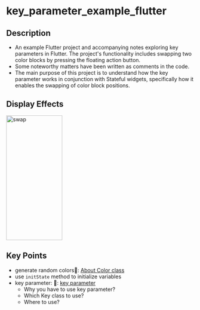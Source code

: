 # key_parameter_example_flutter

## Description
- An example Flutter project and accompanying notes exploring key parameters in Flutter. The project's functionality includes swapping two color blocks by pressing the floating action button.
- Some noteworthy matters have been written as comments in the code.
- The main purpose of this project is to understand how the key parameter works in conjunction with Stateful widgets, specifically how it enables the swapping of color block positions.
## Display Effects
<img src="https://zheyu-notepic.oss-cn-beijing.aliyuncs.com/Upside/swap.gif" alt="swap" width=150 height="334">

## Key Points
- generate random colors🔗: [About Color class](https://github.com/raspberry5442/annoying_key_flutter/blob/main/Notes/key%20parameter.md)
- use `initState` method to initialize variables
- key parameter: 🔗: [key parameter](https://github.com/raspberry5442/annoying_key_flutter/blob/main/Notes/key%20parameter.md)
  - Why you have to use key parameter?
  - Which Key class to use?
  - Where to use?
